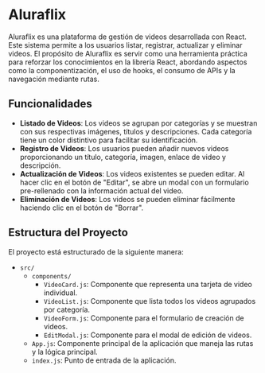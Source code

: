 # Aluraflix

Aluraflix es una plataforma de gestión de videos desarrollada con React. Este sistema permite a los usuarios listar, registrar, actualizar y eliminar videos. El propósito de Aluraflix es servir como una herramienta práctica para reforzar los conocimientos en la librería React, abordando aspectos como la componentización, el uso de hooks, el consumo de APIs y la navegación mediante rutas.

## Funcionalidades

- **Listado de Videos**: Los videos se agrupan por categorías y se muestran con sus respectivas imágenes, títulos y descripciones. Cada categoría tiene un color distintivo para facilitar su identificación.
- **Registro de Videos**: Los usuarios pueden añadir nuevos videos proporcionando un título, categoría, imagen, enlace de video y descripción.
- **Actualización de Videos**: Los videos existentes se pueden editar. Al hacer clic en el botón de "Editar", se abre un modal con un formulario pre-rellenado con la información actual del video.
- **Eliminación de Videos**: Los videos se pueden eliminar fácilmente haciendo clic en el botón de "Borrar".

## Estructura del Proyecto

El proyecto está estructurado de la siguiente manera:

- `src/`
  - `components/`
    - `VideoCard.js`: Componente que representa una tarjeta de video individual.
    - `VideoList.js`: Componente que lista todos los videos agrupados por categoría.
    - `VideoForm.js`: Componente para el formulario de creación de videos.
    - `EditModal.js`: Componente para el modal de edición de videos.
  - `App.js`: Componente principal de la aplicación que maneja las rutas y la lógica principal.
  - `index.js`: Punto de entrada de la aplicación.